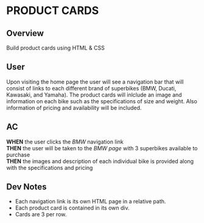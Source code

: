# PRODUCT CARDS #
## Overview ##
Build product cards using HTML & CSS  

## User ##
Upon visiting the home page the user will see a navigation bar that will consist of links to each different brand of superbikes (BMW, Ducati, Kawasaki, and Yamaha). The product cards will inlclude an image and information on each bike such as the specifications of size and weight. Also information of pricing and availability will be included.

## AC ##
**WHEN** the user clicks the *BMW* navigation link   
**THEN** the user will be taken to the *BMW page* with 3 superbikes available to purchase  
**THEN** the images and description of each individual bike is provided along with the specifications and pricing

## Dev Notes ##
- Each navigation link is its own HTML page in a relative path.  
- Each product card is contained in its own div.
- Cards are 3 per row.
